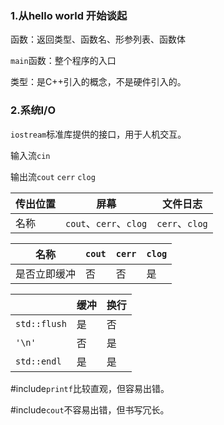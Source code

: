 ### 1.从hello world 开始谈起
函数：返回类型、函数名、形参列表、函数体

`main`函数：整个程序的入口

类型：是C++引入的概念，不是硬件引入的。

### 2.系统I/O
`iostream`标准库提供的接口，用于人机交互。

输入流`cin`

输出流`cout` `cerr` `clog`

|传出位置|屏幕|文件日志|
|---|---|---|
|名称|`cout`、`cerr`、`clog`|`cerr`、`clog`|

|名称|`cout`|`cerr`|`clog`|
|---|---|---|---|
|是否立即缓冲|否|否|是| 

| |缓冲|换行|
|---|---|---|
|`std::flush`|是|否|
|`'\n'`|否|是|
|`std::endl`|是|是|

#include<cstdio>`printf`比较直观，但容易出错。

#include<iostream>`cout`不容易出错，但书写冗长。

